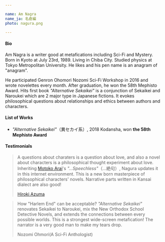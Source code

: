 ```yaml
---

name: Am Nagra  
name_ja: 名倉編  
photo: nagura.png  

---
```



#### Bio

Am Nagra is a writer good at metafications including Sci-Fi and Mystery. Born in Kyoto at July 23rd, 1989. Living in Chiba City. Studied physics at Tokyo Metropolitan University. He likes and his pen name is an anagram of "anagram".

He participated Genron Ohomori Nozomi Sci-Fi Workshop in 2016 and wrote novelettes every month. After graduation, he won the 58th Mephisto Award. Hits first book _"Alternative Sekaikei"_ is a conjunction of Sekaikei and Naroukei which are 2 major type in Japanese fictions. It evokes philosophical questions about relationships and ethics between authors and characters.

#### List of Works

- _"Alternative Sekaikei"_（異セカイ系）, 2018 Kodansha, won **the 58th Mephisto Award**

#### Testimonials

<!--
キャラクターの問題は愛の問題であり、キャラクターをめぐる小説は愛をめぐる哲学の試みである。新井素子『……絶句』を継承し、ネット環境でアップデートする、キャラクター小説＝哲学の新たな傑作が誕生。関西弁の地の文もいいよ！
東浩紀
-->

> A questions about charaters is a question about love, and also a novel about characters is a philosophical thought experiment about love. Inheriting [Motoko Arai](https://en.wikipedia.org/wiki/Motoko_Arai)'s _"...Speechless"_（…絶句）, Nagura updates it in this internet environment. This is a new born masterpiece of philosophical characters' novels. Narrative parts written in Kansai dialect are also good!
> 
> [Hiroki Azuma](https://en.wikipedia.org/wiki/Hiroki_Azuma)


<!--
ハーレムエンドはいかに正当化されるか？　セカイ系をなろう系に改装し、新本格と重ね合わせてすべての可能世界に拡張する、最強のワイドスクリーン・メタフィクション！　いい人すぎて涙が出ます。
大森望
-->

> How "Harlem End" can be acceptable? _"Alternative Sekaikei"_ renovates Sekaikei to Naroukei, mix the New Orthodox School Detective Novels, and extends the connections between every possible worlds. This is a strongest wide-screen metafication! The narrator is a very good man to make my tears drop.
> 
> Nozomi Ohmori(A Sci-Fi Anthologist)
